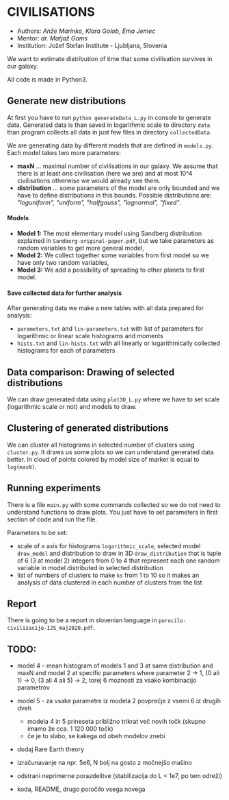 # CIVILISATIONS

* Authors: *Anže Marinko, Klara Golob, Ema Jemec*
* Mentor: *dr. Matjaž Gams*
* Institution: Jožef Stefan Institute - Ljubljana, Slovenia

We want to estimate distribution of time that some civilisation
survives in our galaxy.

All code is made in Python3.

## Generate new distributions

At first you have to run `python generateData_L.py` in console to generate data.
Generated data is than saved in logarithmic scale to directory
`data` than program collects all data in just few files in directory `collectedData`.

We are generating data by different models that are
defined in `models.py`. Each model takes two more parameters:
* **maxN** ... maximal number of civilisations in our galaxy. We assume
that there is at least one civilisation (here we are) and at most 10^4
civilisations otherwise we would already see them.
* **distribution** ... some parameters of the model are only bounded
and we have to define distributions in this bounds. Possible distributions are:
_"loguniform", "uniform", "halfgauss", "lognormal", "fixed"_.

#### Models

* **Model 1:** The most elementary model using Sandberg distribution explained
in `Sandberg-original-paper.pdf`, but we take parameters as random variables to
get more general model,
* **Model 2:** We collect together some variables from first model so
we have only two random variables,
* **Model 3:** We add a possibility of spreading to other
planets to first model.

#### Save collected data for further analysis

After generating data we make a new tables with all data prepared
for analysis:
* `parameters.txt` and `lin-parameters.txt` with list of parameters
for logarithmic or linear scale histograms and moments
* `hists.txt` and `lin-hists.txt` with all linearly or logarithmically
collected histograms for each of parameters

## Data comparison: Drawing of selected distributions

We can draw generated data using `plot3D_L.py` where
we have to set scale (logarithmic scale or not) and models
to draw.

## Clustering of generated distributions

We can cluster all histograms in selected number of clusters
using `cluster.py`. It draws us some plots so we can understand
generated data better. In cloud of points colored by model
size of marker is equal to `log(maxN)`.

## Running experiments

There is a file `main.py` with some commands collected
so we do not need to understand functions to draw plots.
You just have to set parameters in first section of code
and run the file.

Parameters to be set:

* scale of *x* axis for histograms `logarithmic_scale`,
selected model `draw_model` and distribution to draw
in 3D `draw_distribution` that is tuple of 6 (3 at model 2)
integers from 0 to 4 that represent each one random variable
in model distributed in selected distribution
* list of numbers of clusters to make `ks` from 1 to 10 so it
makes an analysis of data clustered in each number of clusters
from the list

## Report

There is going to be a report in slovenian language in
`porocilo-civilizacije-IJS_maj2020.pdf`.

## TODO:

* model 4 - mean histogram of models 1 and 3 at same
   distribution and maxN and model 2 at specific parameters
   where parameter 2 -> 1, (0 ali 1) -> 0, (3 ali 4 ali 5) -> 2,
   torej 6 moznosti za vsako kombinacijo parametrov
* model 5 - za vsake parametre iz modela 2 povprečje
   z vsemi 6 iz drugih dveh
   * modela 4 in 5 prineseta približno trikrat več novih točk
   (skupno imamo že cca. 1 120 000 točk)
   * če je to slabo, se kakega od obeh modelov znebi
* dodaj Rare Earth theory


* izračunavanje na npr. 5e6, N bolj na gosto z močnejšo mašino
* odstrani neprimerne porazdelitve
   (stabilizacija do L < 1e7, po tem odreži)
* koda, README, drugo poročilo vsega novega
 